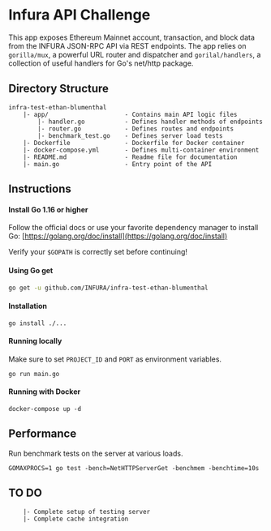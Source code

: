 # Infura API Challenge

This app exposes Ethereum Mainnet account, transaction, and block data from the INFURA JSON-RPC API via REST endpoints. The app relies on `gorilla/mux`, a powerful URL router and dispatcher and `gorilal/handlers`, a collection of useful handlers for Go's net/http package.

## Directory Structure

```
infra-test-ethan-blumenthal
    |- app/                     - Contains main API logic files
        |- handler.go           - Defines handler methods of endpoints
        |- router.go            - Defines routes and endpoints
        |- benchmark_test.go    - Defines server load tests
    |- Dockerfile               - Dockerfile for Docker container
    |- docker-compose.yml       - Defines multi-container environment
    |- README.md                - Readme file for documentation
    |- main.go                  - Entry point of the API
```

## Instructions

#### Install Go 1.16 or higher

Follow the official docs or use your favorite dependency manager
to install Go: [https://golang.org/doc/install](https://golang.org/doc/install)

Verify your `$GOPATH` is correctly set before continuing!

#### Using Go get

```bash
go get -u github.com/INFURA/infra-test-ethan-blumenthal

```

#### Installation

```
go install ./...
```

#### Running locally

Make sure to set `PROJECT_ID` and `PORT` as environment variables.

```
go run main.go
```

#### Running with Docker

```
docker-compose up -d
```

## Performance

Run benchmark tests on the server at various loads.

```
GOMAXPROCS=1 go test -bench=NetHTTPServerGet -benchmem -benchtime=10s
```

## TO DO

```
    |- Complete setup of testing server
    |- Complete cache integration
```
